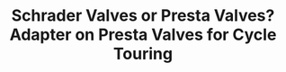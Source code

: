 ---
layout: community
category: community
title: "Schrader Valves or Presta Valves? Adapter on Presta Valves for Cycle Touring"
description: "Schrader valves or Presta Valves for cycle touring in Europe? My bike has Presta Valves, while my partner’s bike has Schrader Valves and, so that as much of our gear as possible is interchangeable, I plan to change the rims on one of the bikes, but I’m not sure which rims to change. "
isTopLevel: false
isSingleLevel: false
isArticle: false
datePublished: 2022-06-14 15:34:00 +0300
dateModified: 2022-06-14 15:34:00 +0300
published: false
---